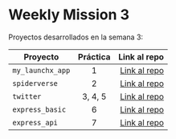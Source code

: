 # Weekly Mission 3

Proyectos desarrollados en la semana 3:

| Proyecto | Práctica | Link al repo |
| ------------- |:-------------:| -----:|
|`my_launchx_app`|1|[Link al repo](https://github.com/andresGuevaraRojas/CreacionProyectoJs)|
|`spiderverse`|2|[Link al repo](https://github.com/andresGuevaraRojas/SpiderVerse)|
|`twitter`|3, 4, 5|[Link al repo](https://github.com/andresGuevaraRojas/twitterModelo)|
|`express_basic`|6|[Link al repo]()|
|`express_api`|7|[Link al repo]()|